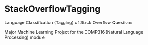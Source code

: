 # StackOverflowTagging
Language Classification (Tagging) of Stack Overflow Questions

Major Machine Learning Project for the COMP316 (Natural Language Processing) module
